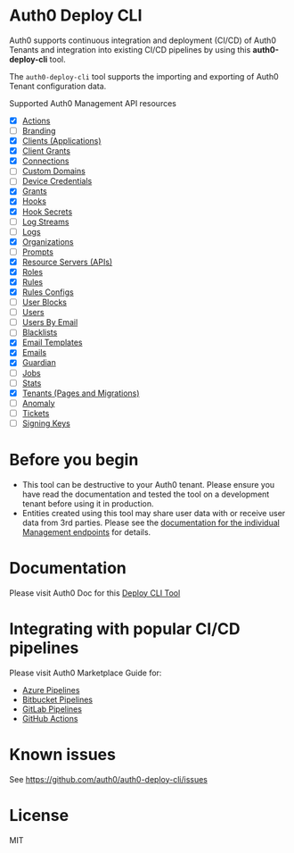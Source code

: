 # Auth0 Deploy CLI

Auth0 supports continuous integration and deployment (CI/CD) of Auth0 Tenants and integration into existing CI/CD pipelines by using this **auth0-deploy-cli** tool.

The `auth0-deploy-cli` tool supports the importing and exporting of Auth0 Tenant configuration data.

Supported Auth0 Management API resources
- [x] [Actions](https://auth0.com/docs/api/management/v2/#!/Actions/get_actions)
- [ ] [Branding](https://auth0.com/docs/api/management/v2/#!/Branding/get_branding)
- [x] [Clients (Applications)](https://auth0.com/docs/api/management/v2#!/Clients/get_clients)
- [x] [Client Grants](https://auth0.com/docs/api/management/v2#!/Client_Grants/get_client_grants)
- [x] [Connections](https://auth0.com/docs/api/management/v2#!/Connections/get_connections)
- [ ] [Custom Domains](https://auth0.com/docs/api/management/v2#!/Custom_Domains/get_custom_domains)
- [ ] [Device Credentials](https://auth0.com/docs/api/management/v2#!/Device_Credentials/get_device_credentials)
- [x] [Grants](https://auth0.com/docs/api/management/v2#!/Grants/get_grants)
- [x] [Hooks](https://auth0.com/docs/api/management/v2#!/Hooks/get_hooks)
- [x] [Hook Secrets](https://auth0.com/docs/api/management/v2/#!/Hooks/get_secrets)
- [ ] [Log Streams](https://auth0.com/docs/api/management/v2#!/Log_Streams/get_log_streams)
- [ ] [Logs](https://auth0.com/docs/api/management/v2#!/Logs/get_logs)
- [x] [Organizations](https://auth0.com/docs/api/management/v2#!/Organizations/get_organizations)
- [ ] [Prompts](https://auth0.com/docs/api/management/v2#!/Prompts/get_prompts)
- [x] [Resource Servers (APIs)](https://auth0.com/docs/api/management/v2#!/Resource_Servers/get_resource_servers)
- [x] [Roles](https://auth0.com/docs/api/management/v2#!/Roles)
- [x] [Rules](https://auth0.com/docs/api/management/v2#!/Rules/get_rules)
- [x] [Rules Configs](https://auth0.com/docs/api/management/v2#!/Rules_Configs/get_rules_configs)
- [ ] [User Blocks](https://auth0.com/docs/api/management/v2#!/User_Blocks/get_user_blocks)
- [ ] [Users](https://auth0.com/docs/api/management/v2#!/Users/get_users)
- [ ] [Users By Email](https://auth0.com/docs/api/management/v2#!/Users_By_Email/get_users_by_email)
- [ ] [Blacklists](https://auth0.com/docs/api/management/v2#!/Blacklists/get_tokens)
- [x] [Email Templates](https://auth0.com/docs/api/management/v2#!/Email_Templates/get_email_templates_by_templateName)
- [x] [Emails](https://auth0.com/docs/api/management/v2#!/Emails/get_provider)
- [x] [Guardian](https://auth0.com/docs/api/management/v2#!/Guardian/get_factors)
- [ ] [Jobs](https://auth0.com/docs/api/management/v2#!/Jobs/get_jobs_by_id)
- [ ] [Stats](https://auth0.com/docs/api/management/v2#!/Stats/get_active_users)
- [x] [Tenants (Pages and Migrations)](https://auth0.com/docs/api/management/v2#!/Tenants/get_settings)
- [ ] [Anomaly](https://auth0.com/docs/api/management/v2#!/Anomaly/get_ips_by_id)
- [ ] [Tickets](https://auth0.com/docs/api/management/v2#!/Tickets/post_email_verification)
- [ ] [Signing Keys](https://auth0.com/docs/api/management/v2#!/Keys/get_signing_keys)

# Before you begin

- This tool can be destructive to your Auth0 tenant. Please ensure you have read the documentation and tested the tool on a development tenant before using it in production.
- Entities created using this tool may share user data with or receive user data from 3rd parties. Please see the [documentation for the individual Management endpoints](https://auth0.com/docs/api/management/v2) for details.

# Documentation

Please visit Auth0 Doc for this [Deploy CLI Tool](https://auth0.com/docs/deploy/deploy-cli-tool)

# Integrating with popular CI/CD pipelines
Please visit Auth0 Marketplace Guide for:
- [Azure Pipelines](https://marketplace.auth0.com/integrations/azure-pipeline)
- [Bitbucket Pipelines](https://marketplace.auth0.com/integrations/bitbucket-pipeline)
- [GitLab Pipelines](https://marketplace.auth0.com/integrations/gitlab-pipeline)
- [GitHub Actions](https://marketplace.auth0.com/integrations/github-actions)

# Known issues

See https://github.com/auth0/auth0-deploy-cli/issues

# License

MIT

